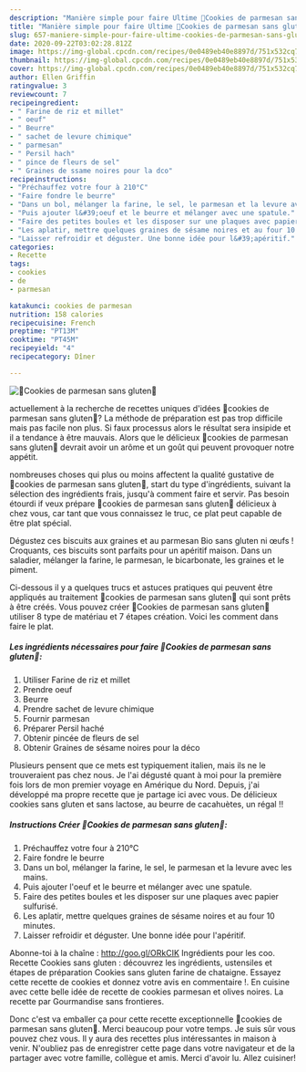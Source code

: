 ```yaml
---
description: "Manière simple pour faire Ultime 🔸Cookies de parmesan sans gluten🔸"
title: "Manière simple pour faire Ultime 🔸Cookies de parmesan sans gluten🔸"
slug: 657-maniere-simple-pour-faire-ultime-cookies-de-parmesan-sans-gluten
date: 2020-09-22T03:02:28.812Z
image: https://img-global.cpcdn.com/recipes/0e0489eb40e8897d/751x532cq70/🔸cookies-de-parmesan-sans-gluten🔸-photo-principale-de-la-recette.jpg
thumbnail: https://img-global.cpcdn.com/recipes/0e0489eb40e8897d/751x532cq70/🔸cookies-de-parmesan-sans-gluten🔸-photo-principale-de-la-recette.jpg
cover: https://img-global.cpcdn.com/recipes/0e0489eb40e8897d/751x532cq70/🔸cookies-de-parmesan-sans-gluten🔸-photo-principale-de-la-recette.jpg
author: Ellen Griffin
ratingvalue: 3
reviewcount: 7
recipeingredient:
- " Farine de riz et millet"
- " oeuf"
- " Beurre"
- " sachet de levure chimique"
- " parmesan"
- " Persil hach"
- " pince de fleurs de sel"
- " Graines de ssame noires pour la dco"
recipeinstructions:
- "Préchauffez votre four à 210°C"
- "Faire fondre le beurre"
- "Dans un bol, mélanger la farine, le sel, le parmesan et la levure avec les mains."
- "Puis ajouter l&#39;oeuf et le beurre et mélanger avec une spatule."
- "Faire des petites boules et les disposer sur une plaques avec papier sulfurisé."
- "Les aplatir, mettre quelques graines de sésame noires et au four 10 minutes."
- "Laisser refroidir et déguster. Une bonne idée pour l&#39;apéritif."
categories:
- Recette
tags:
- cookies
- de
- parmesan

katakunci: cookies de parmesan 
nutrition: 158 calories
recipecuisine: French
preptime: "PT13M"
cooktime: "PT45M"
recipeyield: "4"
recipecategory: Dîner

---
```



![🔸Cookies de parmesan sans gluten🔸](https://img-global.cpcdn.com/recipes/0e0489eb40e8897d/751x532cq70/🔸cookies-de-parmesan-sans-gluten🔸-photo-principale-de-la-recette.jpg)

actuellement à la recherche de recettes uniques d'idées 🔸cookies de parmesan sans gluten🔸? La méthode de préparation est pas trop difficile mais pas facile non plus. Si faux processus alors le résultat sera insipide et il a tendance à être mauvais. Alors que le délicieux 🔸cookies de parmesan sans gluten🔸 devrait avoir un arôme et un goût qui peuvent provoquer notre appétit.

nombreuses choses qui plus ou moins affectent la qualité gustative de 🔸cookies de parmesan sans gluten🔸, start du type d'ingrédients, suivant la sélection des ingrédients frais, jusqu'à comment faire et servir. Pas besoin étourdi if veux prépare 🔸cookies de parmesan sans gluten🔸 délicieux à chez vous, car tant que vous connaissez le truc, ce plat peut capable de être plat spécial.

Dégustez ces biscuits aux graines et au parmesan Bio sans gluten ni œufs ! Croquants, ces biscuits sont parfaits pour un apéritif maison. Dans un saladier, mélanger la farine, le parmesan, le bicarbonate, les graines et le piment.


Ci-dessous il y a quelques trucs et astuces pratiques qui peuvent être appliqués au traitement 🔸cookies de parmesan sans gluten🔸 qui sont prêts à être créés. Vous pouvez créer 🔸Cookies de parmesan sans gluten🔸 utiliser 8 type de matériau et 7 étapes création. Voici les comment dans faire le plat.

<!--inarticleads1-->

##### Les ingrédients nécessaires pour faire 🔸Cookies de parmesan sans gluten🔸:

1. Utiliser  Farine de riz et millet
1. Prendre  oeuf
1.   Beurre
1. Prendre  sachet de levure chimique
1. Fournir  parmesan
1. Préparer  Persil haché
1. Obtenir  pincée de fleurs de sel
1. Obtenir  Graines de sésame noires pour la déco


Plusieurs pensent que ce mets est typiquement italien, mais ils ne le trouveraient pas chez nous. Je l&#39;ai dégusté quant à moi pour la première fois lors de mon premier voyage en Amérique du Nord. Depuis, j&#39;ai développé ma propre recette que je partage ici avec vous. De délicieux cookies sans gluten et sans lactose, au beurre de cacahuètes, un régal !! 

<!--inarticleads2-->

##### Instructions Créer 🔸Cookies de parmesan sans gluten🔸:

1. Préchauffez votre four à 210°C
1. Faire fondre le beurre
1. Dans un bol, mélanger la farine, le sel, le parmesan et la levure avec les mains.
1. Puis ajouter l&#39;oeuf et le beurre et mélanger avec une spatule.
1. Faire des petites boules et les disposer sur une plaques avec papier sulfurisé.
1. Les aplatir, mettre quelques graines de sésame noires et au four 10 minutes.
1. Laisser refroidir et déguster. Une bonne idée pour l&#39;apéritif.


Abonne-toi à la chaîne : http://goo.gl/ORkCIK Ingrédients pour les coo. Recette Cookies sans gluten : découvrez les ingrédients, ustensiles et étapes de préparation Cookies sans gluten farine de chataigne. Essayez cette recette de cookies et donnez votre avis en commentaire !. En cuisine avec cette belle idée de recette de cookies parmesan et olives noires. La recette par Gourmandise sans frontieres. 


Donc c'est va emballer ça pour cette recette exceptionnelle 🔸cookies de parmesan sans gluten🔸. Merci beaucoup pour votre temps. Je suis sûr vous pouvez chez vous. Il y aura des recettes plus  intéressantes in maison à venir. N'oubliez pas de enregistrer cette page dans votre navigateur et de la partager avec votre famille, collègue et amis. Merci d'avoir lu. Allez cuisiner!
